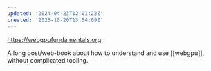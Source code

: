 ```yaml
---
updated: '2024-04-23T12:01:22Z'
created: '2023-10-20T13:54:09Z'
---
```

https://webgpufundamentals.org

A long post/web-book about how to understand and use [[webgpu]], without complicated tooling.